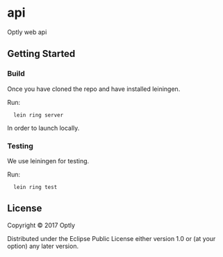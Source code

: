 # api

Optly web api

## Getting Started

### Build

Once you have cloned the repo and have installed
leiningen.

Run:

```
  lein ring server
```

In order to launch locally.


### Testing

We use leiningen for testing.

Run:

```
  lein ring test
```


## License

Copyright © 2017 Optly

Distributed under the Eclipse Public License either version 1.0 or (at
your option) any later version.
